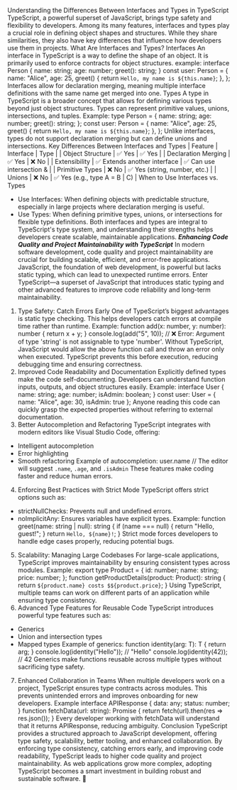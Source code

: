Understanding the Differences Between Interfaces and Types in TypeScript
TypeScript, a powerful superset of JavaScript, brings type safety and flexibility to developers. Among its many features, interfaces and types play a crucial role in defining object shapes and structures. While they share similarities, they also have key differences that influence how developers use them in projects.
What Are Interfaces and Types?
Interfaces
An interface in TypeScript is a way to define the shape of an object. It is primarily used to enforce contracts for object structures.
example:
interface Person {
  name: string;
  age: number;
  greet(): string;
}
const user: Person = {
  name: "Alice",
  age: 25,
  greet() {
    return `Hello, my name is ${this.name}`;
  },
};
Interfaces allow for declaration merging, meaning multiple interface definitions with the same name get merged into one.
Types
A type in TypeScript is a broader concept that allows for defining various types beyond just object structures. Types can represent primitive values, unions, intersections, and tuples.
Example:
type Person = {
  name: string;
  age: number;
  greet(): string;
};
const user: Person = {
  name: "Alice",
  age: 25,
  greet() {
    return `Hello, my name is ${this.name}`;
  },
};
Unlike interfaces, types do not support declaration merging but can define unions and intersections.
Key Differences Between Interfaces and Types
| Feature | Interface | Type |
| Object Structure | ✅ Yes | ✅ Yes |
| Declaration Merging | ✅ Yes | ❌ No |
| Extensibility | ✅ Extends another interface | ✅ Can use intersection & |
| Primitive Types | ❌ No | ✅ Yes (string, number, etc.) |
| Unions | ❌ No | ✅ Yes (e.g., type A = B | C) |
When to Use Interfaces vs. Types
- Use Interfaces: When defining objects with predictable structure, especially in large projects where declaration merging is useful.
- Use Types: When defining primitive types, unions, or intersections for flexible type definitions.
Both interfaces and types are integral to TypeScript's type system, and understanding their strengths helps developers create scalable, maintainable applications.
***Enhancing Code Quality and Project Maintainability with TypeScript***
In modern software development, code quality and project maintainability are crucial for building scalable, efficient, and error-free applications. JavaScript, the foundation of web development, is powerful but lacks static typing, which can lead to unexpected runtime errors. Enter TypeScript—a superset of JavaScript that introduces static typing and other advanced features to improve code reliability and long-term maintainability.
1. Type Safety: Catch Errors Early
One of TypeScript’s biggest advantages is static type checking. This helps developers catch errors at compile time rather than runtime.
Example:
function add(x: number, y: number): number {
  return x + y;
}
console.log(add("5", 10)); // ❌ Error: Argument of type 'string' is not assignable to type 'number'.
Without TypeScript, JavaScript would allow the above function call and throw an error only when executed. TypeScript prevents this before execution, reducing debugging time and ensuring correctness.
2. Improved Code Readability and Documentation
Explicitly defined types make the code self-documenting. Developers can understand function inputs, outputs, and object structures easily.
Example:
interface User {
  name: string;
  age: number;
  isAdmin: boolean;
}
const user: User = { name: "Alice", age: 30, isAdmin: true };
Anyone reading this code can quickly grasp the expected properties without referring to external documentation.
3. Better Autocompletion and Refactoring
TypeScript integrates with modern editors like Visual Studio Code, offering:
- Intelligent autocompletion
- Error highlighting
- Smooth refactoring
Example of autocompletion:
user.name // The editor will suggest `.name`, `.age`, and `.isAdmin`
These features make coding faster and reduce human errors.
4. Enforcing Best Practices with Strict Mode
TypeScript offers strict options such as:
- strictNullChecks: Prevents null and undefined errors.
- noImplicitAny: Ensures variables have explicit types.
Example:
function greet(name: string | null): string {
  if (name === null) {
    return "Hello, guest!";
  }
  return `Hello, ${name}!`;
}
Strict mode forces developers to handle edge cases properly, reducing potential bugs.
5. Scalability: Managing Large Codebases
For large-scale applications, TypeScript improves maintainability by ensuring consistent types across modules.
Example:
export type Product = {
  id: number;
  name: string;
  price: number;
};
function getProductDetails(product: Product): string {
  return `${product.name} costs $${product.price}`;
}
Using TypeScript, multiple teams can work on different parts of an application while ensuring type consistency.
6. Advanced Type Features for Reusable Code
TypeScript introduces powerful type features such as:
- Generics
- Union and intersection types
- Mapped types
Example of generics:
function identity(arg: T): T {
  return arg;
}
console.log(identity("Hello")); // "Hello"
console.log(identity(42)); // 42
Generics make functions reusable across multiple types without sacrificing type safety.
7. Enhanced Collaboration in Teams
When multiple developers work on a project, TypeScript ensures type contracts across modules. This prevents unintended errors and improves onboarding for new developers.
Example
interface APIResponse {
  data: any;
  status: number;
}
function fetchData(url: string): Promise {
  return fetch(url).then(res => res.json());
}
Every developer working with fetchData will understand that it returns APIResponse, reducing ambiguity.
Conclusion
TypeScript provides a structured approach to JavaScript development, offering type safety, scalability, better tooling, and enhanced collaboration. By enforcing type consistency, catching errors early, and improving code readability, TypeScript leads to higher code quality and project maintainability.
As web applications grow more complex, adopting TypeScript becomes a smart investment in building robust and sustainable software. 🚀
